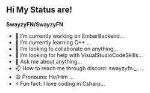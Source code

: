 ## Hi My Status are!

**SwayzyFN/SwayzyFN** 
- 🔭 I’m currently working on EmberBackend...
- 🌱 I’m currently learning C++ ...
- 👯 I’m looking to collaborate on anything...
- 🤔 I’m looking for help with VisualStudioCodeSkills...
- 💬 Ask me about anything...
- 📫 How to reach me through discord: swayzyfn._.  ...
- 😄 Pronouns: He/Him ...
- ⚡ Fun fact: I love coding in Csharp...
